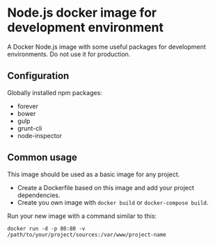 Node.js docker image for development environment
================================================

A Docker Node.js image with some useful packages for development environments.
Do not use it for production.


Configuration
-------------

Globally installed npm packages:

 * forever
 * bower
 * gulp
 * grunt-cli
 * node-inspector


Common usage
------------

This image should be used as a basic image for any project.

 * Create a Dockerfile based on this image and add your project dependencies.
 * Create you own image with `docker build` or `docker-compose build`.

Run your new image with a command similar to this:

    docker run -d -p 80:80 -v /path/to/your/project/sources:/var/www/project-name
